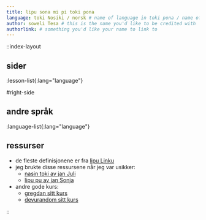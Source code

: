 ```yaml
---
title: lipu sona mi pi toki pona
language: toki Nosiki / norsk # name of language in toki pona / name of language in the language
author: soweli Tesa # this is the name you'd like to be credited with
authorlink: # something you'd like your name to link to
---
```


::index-layout

## sider
<!-- this will automatically generate the list of courses -->
:lesson-list{:lang="language"}

#right-side

## andre språk
<!-- this will automatically generate the list of languages -->
:language-list{:lang="language"}

## ressurser

- de fleste definisjonene er fra [lipu Linku](https://linku.la/)
- jeg brukte disse ressursene når jeg var usikker:
  - [nasin toki av jan Juli](https://github.com/kilipan/nasin-toki)
  - [lipu pu av jan Sonja](https://tokipona.org/)
- andre gode kurs:
  - [gregdan sitt kurs](https://mun.la/toki-pona/)
  - [devurandom sitt kurs](https://lipu-sona.pona.la/)

::
